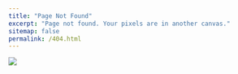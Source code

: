 ```yaml
---
title: "Page Not Found"
excerpt: "Page not found. Your pixels are in another canvas."
sitemap: false
permalink: /404.html
---
```


![](https://blog.kakaocdn.net/dn/mofyk/btqByFtVi94/3WodqBn5LKk24pVZGsGEm0/img.png)